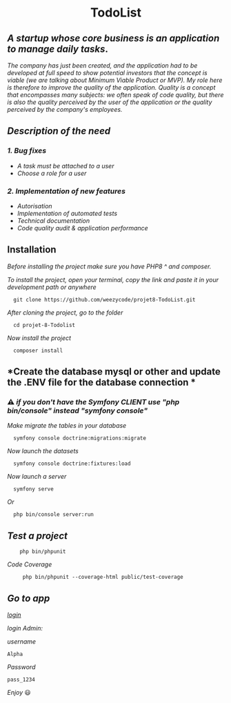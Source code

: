 
<h1 align="center">
TodoList
</h1>

## *A startup whose core business is an application to manage daily tasks*.

*The company has just been created, and the application had to be developed at full speed to show potential investors that the concept is viable (we are talking about Minimum Viable Product or MVP).*
*My role here is therefore to improve the quality of the application. Quality is a concept that encompasses many subjects: we often speak of code quality, but there is also the quality perceived by the user of the application or the quality perceived by the company's employees.*

## *Description of the need*

### *1. Bug fixes*

* *A task must be attached to a user*
* *Choose a role for a user*

### *2. Implementation of new features*

* *Autorisation*
* *Implementation of automated tests*
* *Technical documentation*
* *Code quality audit & application performance*

## Installation

*Before installing the project make sure you have PHP8 ^ and composer.*

*To install the project, open your terminal, copy the link and paste it in your development path or anywhere*

      git clone https://github.com/weezycode/projet8-TodoList.git

*After cloning the project, go to the folder*

      cd projet-8-Todolist

*Now install the project*

      composer install
## *Create the database mysql or other and update the .ENV file for the database connection * 


### :warning:  *if you don't have the Symfony CLIENT use  "php bin/console" instead "symfony console"*


*Make migrate the tables in your database*

      symfony console doctrine:migrations:migrate
*Now launch the datasets*

      symfony console doctrine:fixtures:load  
*Now launch a server* 

      symfony serve       
*Or*

      php bin/console server:run
      
 ## *Test a project*
 
        php bin/phpunit
 *Code Coverage*
 
         php bin/phpunit --coverage-html public/test-coverage 
      
## *Go to app*

 *[login](https://localhost:8000)*   


*login Admin:* 

*username*

    Alpha
*Password* 

    pass_1234
    
*Enjoy* 😃

